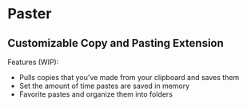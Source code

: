 # Paster
Customizable Copy and Pasting Extension
---------------------------------------
Features (WIP): 
- Pulls copies that you've made from your clipboard and saves them
- Set the amount of time pastes are saved in memory
- Favorite pastes and organize them into folders
